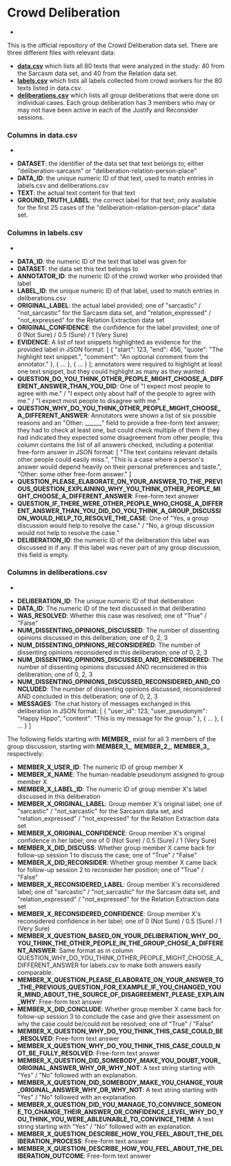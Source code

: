 # Crowd Deliberation

-

This is the official repository of the Crowd Deliberation data set. There are three different files with relevant data:

* [**data.csv**](data.csv) which lists all 80 texts that were analyzed in the study: 40 from the Sarcasm data set, and 40 from the Relation data set.
* [**labels.csv**](labels.csv) which lists all labels collected from crowd workers for the 80 texts listed in data.csv.
* [**deliberations.csv**](deliberations.csv) which lists all group deliberations that were done on individual cases. Each group deliberation has 3 members who may or may not have been active in each of the Justify and Reconsider sessions.

### Columns in data.csv

-

* **DATASET**: the identifier of the data set that text belongs to; either "deliberation-sarcasm" or "deliberation-relation-person-place"
* **DATA\_ID**: the unique numeric ID of that text, used to match entries in labels.csv and deliberations.csv
* **TEXT**: the actual text content for that text
* **GROUND\_TRUTH\_LABEL**: the correct label for that text; only available for the first 25 cases of the "deliberation-relation-person-place" data set.

### Columns in labels.csv

-

* **DATA\_ID**: the numeric ID of the text that label was given for
* **DATASET**: the data set this text belongs to
* **ANNOTATOR\_ID**: the numeric ID of the crowd worker who provided that label
* **LABEL\_ID**: the unique numeric ID of that label, used to match entries in deliberations.csv
* **ORIGINAL\_LABEL**: the actual label provided; one of "sarcastic" / "not\_sarcastic" for the Sarcasm data set, and "relation\_expressed" / "not\_expressed" for the Relation Extraction data set
* **ORIGINAL\_CONFIDENCE**: the confidence for the label provided; one of 0 (Not Sure) / 0.5 (Sure) / 1 (Very Sure)
* **EVIDENCE**: A list of text snippets highlighted as evidence for the provided label in JSON format: [ { "start": 123, "end": 456, "quote": "The highlight text snippet.", "comment": "An optional comment from the annotator." }, { ... }, { ... } ]; annotators were required to highlight at least one text snippet, but they could highlight as many as they wanted.
* **QUESTION\_DO\_YOU\_THINK\_OTHER\_PEOPLE\_MIGHT\_CHOOSE\_A\_DIFFERENT\_ANSWER\_THAN\_YOU\_DID**: One of "I expect most people to agree with me." / "I expect only about half of the people to agree with me." / "I expect most people to disagree with me."
* **QUESTION\_WHY\_DO\_YOU\_THINK\_OTHER\_PEOPLE\_MIGHT\_CHOOSE\_A\_DIFFERENT\_ANSWER**: Annotators were shown a list of six possible reasons and an "Other: \_\_\_\_\_\_" field to provide a free-form text answer; they had to check at least one, but could check multiple of them if they had indicated they expected some disagreement from other people; this column contains the list of all answers checked, including a potential free-form answer in JSON format: [ "The text contains relevant details other people could easily miss.", "This is a case where a person's answer would depend heavily on their personal preferences and taste.", "Other: some other free-form answer." ]
* **QUESTION\_PLEASE\_ELABORATE\_ON\_YOUR\_ANSWER\_TO\_THE\_PREVIOUS\_QUESTION\_EXPLAINING\_WHY\_YOU\_THINK\_OTHER\_PEOPLE\_MIGHT\_CHOOSE\_A\_DIFFERENT\_ANSWER**: Free-form text answer
* **QUESTION\_IF\_THERE\_WERE\_OTHER\_PEOPLE\_WHO\_CHOSE\_A\_DIFFERENT\_ANSWER\_THAN\_YOU\_DID\_DO\_YOU\_THINK\_A\_GROUP\_DISCUSSION\_WOULD\_HELP\_TO\_RESOLVE\_THE\_CASE**: One of "Yes, a group discussion would help to resolve the case." / "No, a group discussion would not help to resolve the case."
* **DELIBERATION\_ID**: the numeric ID of the deliberation this label was discussed in if any. If this label was never part of any group discussion, this field is empty.

### Columns in deliberations.csv

-

* **DELIBERATION\_ID**: The unique numeric ID of that deliberation
* **DATA\_ID**: The numeric ID of the text discussed in that deliberatino 
* **WAS\_RESOLVED**: Whether this case was resolved; one of "True" / "False"
* **NUM\_DISSENTING\_OPINIONS\_DISCUSSED**: The number of dissenting opinions discussed in this deliberation; one of 0, 2, 3
* **NUM\_DISSENTING\_OPINIONS\_RECONSIDERED**: The number of dissenting opinions reconsidered in this deliberation; one of 0, 2, 3
* **NUM\_DISSENTING\_OPINIONS\_DISCUSSED\_AND\_RECONSIDERED**: The number of dissenting opinions discussed AND reconsidered in this deliberation; one of 0, 2, 3
* **NUM\_DISSENTING\_OPINIONS\_DISCUSSED\_RECONSIDERED\_AND\_CONCLUDED**: The number of dissenting opinions discussed, reconsidered AND concluded in this deliberation; one of 0, 2, 3
* **MESSAGES**: The chat history of messages exchanged in this deliberation in JSON format: [ { "user\_id": 123, "user\_pseudonym": "Happy Hippo", "content": "This is my message for the group." }, { ... }, { ... } ]

The following fields starting with **MEMBER\_** exist for all 3 members of the group discussion, starting with **MEMBER\_1\_**, **MEMBER\_2\_**, **MEMBER\_3\_** respectively:

* **MEMBER\_X\_USER\_ID**: The numeric ID of group member X
* **MEMBER\_X\_NAME**: The human-readable pseudonym assigned to group member X
* **MEMBER\_X\_LABEL\_ID**: The numeric ID of group member X's label discussed in this deliberation
* **MEMBER\_X\_ORIGINAL\_LABEL**: Group member X's original label; one of "sarcastic" / "not\_sarcastic" for the Sarcasm data set, and "relation\_expressed" / "not\_expressed" for the Relation Extraction data set
* **MEMBER\_X\_ORIGINAL\_CONFIDENCE**: Group member X's original confidence in her label; one of 0 (Not Sure) / 0.5 (Sure) / 1 (Very Sure)
* **MEMBER\_X\_DID\_DISCUSS**: Whether group member X came back for follow-up session 1 to discuss the case; one of "True" / "False"
* **MEMBER\_X\_DID\_RECONSIDER**: Whether group member X came back for follow-up session 2 to reconsider her position; one of "True" / "False"
* **MEMBER\_X\_RECONSIDERED\_LABEL**: Group member X's reconsidered label; one of "sarcastic" / "not\_sarcastic" for the Sarcasm data set, and "relation\_expressed" / "not\_expressed" for the Relation Extraction data set
* **MEMBER\_X\_RECONSIDERED\_CONFIDENCE**: Group member X's reconsidered confidence in her label; one of 0 (Not Sure) / 0.5 (Sure) / 1 (Very Sure)
* **MEMBER\_X\_QUESTION\_BASED\_ON\_YOUR\_DELIBERATION\_WHY\_DO\_YOU\_THINK\_THE\_OTHER\_PEOPLE\_IN\_THE\_GROUP\_CHOSE\_A\_DIFFERENT\_ANSWER**: Same format as in column QUESTION\_WHY\_DO\_YOU\_THINK\_OTHER\_PEOPLE\_MIGHT\_CHOOSE\_A\_DIFFERENT\_ANSWER for labels.csv to make both answers easily comparable.
* **MEMBER\_X\_QUESTION\_PLEASE\_ELABORATE\_ON\_YOUR\_ANSWER\_TO\_THE\_PREVIOUS\_QUESTION\_FOR\_EXAMPLE\_IF\_YOU\_CHANGED\_YOUR\_MIND\_ABOUT\_THE\_SOURCE\_OF\_DISAGREEMENT\_PLEASE\_EXPLAIN\_WHY**: Free-form text answer
* **MEMBER\_X\_DID\_CONCLUDE**: Whether group member X came back for follow-up session 3 to conclude the case and give their assessment on why the case could be/could not be resolved; one of "True" / "False"
* **MEMBER\_X\_QUESTION\_WHY\_DO\_YOU\_THINK\_THIS\_CASE\_COULD\_BE\_RESOLVED**: Free-form text answer
* **MEMBER\_X\_QUESTION\_WHY\_DO\_YOU\_THINK\_THIS\_CASE\_COULD\_NOT\_BE\_FULLY\_RESOLVED**: Free-form text answer
* **MEMBER\_X\_QUESTION\_DID\_SOMEBODY\_MAKE\_YOU\_DOUBT\_YOUR\_ORIGINAL\_ANSWER\_WHY\_OR\_WHY\_NOT**: A text string starting with "Yes" / "No" followed with an explanation.
* **MEMBER\_X\_QUESTION\_DID\_SOMEBODY\_MAKE\_YOU\_CHANGE\_YOUR\_ORIGINAL\_ANSWER\_WHY\_OR\_WHY\_NOT**: A text string starting with "Yes" / "No" followed with an explanation.
* **MEMBER\_X\_QUESTION\_DID\_YOU\_MANAGE\_TO\_CONVINCE\_SOMEONE\_TO\_CHANGE\_THEIR\_ANSWER\_OR\_CONFIDENCE\_LEVEL\_WHY\_DO\_YOU\_THINK\_YOU\_WERE\_ABLEUNABLE\_TO\_CONVINCE\_THEM**: A text string starting with "Yes" / "No" followed with an explanation.
* **MEMBER\_X\_QUESTION\_DESCRIBE\_HOW\_YOU\_FEEL\_ABOUT\_THE\_DELIBERATION\_PROCESS**: Free-form text answer
* **MEMBER\_X\_QUESTION\_DESCRIBE\_HOW\_YOU\_FEEL\_ABOUT\_THE\_DELIBERATION\_OUTCOME**: Free-form text answer